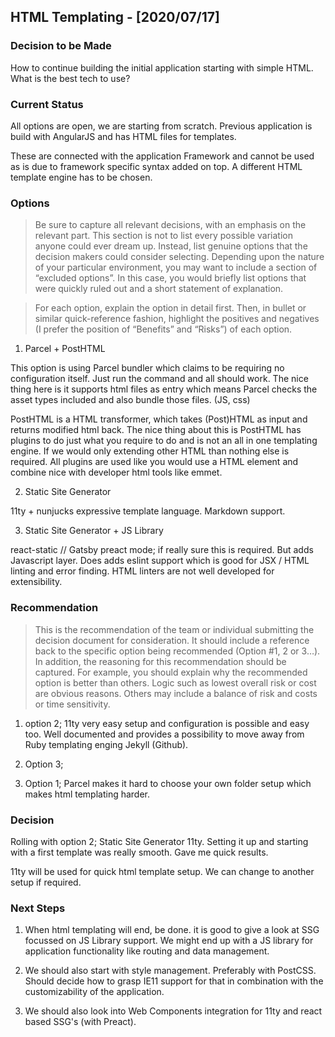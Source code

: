 ## HTML Templating - [2020/07/17]

### Decision to be Made

How to continue building the initial application starting with simple HTML. What is the best tech to use?


### Current Status

All options are open, we are starting from scratch. Previous application is build with AngularJS and has HTML files for templates.

These are connected with the application Framework and cannot be used as is due to framework specific syntax added on top. A different HTML template engine has to be chosen.

### Options

> Be sure to capture all relevant decisions, with an emphasis on the relevant part. This section is not to list every possible variation anyone could ever dream up. Instead, list genuine options that the decision makers could consider selecting. Depending upon the nature of your particular environment, you may want to include a section of “excluded options”. In this case, you would briefly list options that were quickly ruled out and a short statement of explanation.

> For each option, explain the option in detail first. Then, in bullet or similar quick-reference fashion, highlight the positives and negatives (I prefer the position of “Benefits” and “Risks”) of each option.

1. Parcel + PostHTML

  This option is using Parcel bundler which claims to be requiring no configuration itself. Just run the command and all should work. The nice thing here is it supports html files as entry which means Parcel checks the asset types included and also bundle those files. (JS, css)

  PostHTML is a HTML transformer, which takes (Post)HTML as input and returns modified html back. The nice thing about this is PostHTML has plugins to do just what you require to do and is not an all in one templating engine. If we would only extending other HTML than nothing else is required. All plugins are used like you would use a HTML element and combine nice with developer html tools like emmet.

2. Static Site Generator

  11ty + nunjucks expressive template language. Markdown support.

3. Static Site Generator + JS Library

  <!-- TODO Try react static > gatsby both with Preact -->

  react-static // Gatsby preact mode; if really sure this is required. But adds Javascript layer. Does adds eslint support which is good for JSX / HTML linting and error finding. HTML linters are not well developed for extensibility.

### Recommendation

> This is the recommendation of the team or individual submitting the decision document for consideration. It should include a reference back to the specific option being recommended (Option #1, 2 or 3…). In addition, the reasoning for this recommendation should be captured. For example, you should explain why the recommended option is better than others. Logic such as lowest overall risk or cost are obvious reasons. Others may include a balance of risk and costs or time sensitivity.

1. option 2; 11ty very easy setup and configuration is possible and easy too. Well documented and provides a possibility to move away from Ruby templating enging Jekyll (Github).

2. Option 3;

3. Option 1; Parcel makes it hard to choose your own folder setup which makes html templating harder.

### Decision

Rolling with option 2; Static Site Generator 11ty. Setting it up and starting with a first template was really smooth. Gave me quick results.

11ty will be used for quick html template setup.
We can change to another setup if required.

### Next Steps

1. When html templating will end, be done. it is good to give a look at SSG focussed on JS Library support. We might end up with a JS library for application functionality like routing and data management.

2. We should also start with style management. Preferably with PostCSS. Should decide how to grasp IE11 support for that in combination with the customizability of the application.

3. We should also look into Web Components integration for 11ty and react based SSG's (with Preact).
